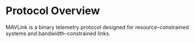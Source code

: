 # Protocol Overview

MAVLink is a binary telemetry protocol designed for resource-constrained systems and bandwidth-constrained links.

